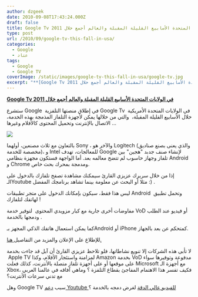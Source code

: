```yaml
---
author: dzgeek
date: 2010-09-08T17:43:24.000Z
draft: false
title: Google Tv في الولايات المتحدة الأسابيع القليلة المقبلة والعالم أجمع خلال 2011
type: post
url: /2010/09/google-tv-this-fall-in-usa/
categories:
  - Google
  - عتاد
tags:
  - Google
  - Google TV
coverImage: /static/images/google-tv-this-fall-in-usa/google-tv.jpg
excerpt: "**[Google Tv في الولايات المتحدة الأسابيع القليلة المقبلة والعالم أجمع خلال 2011](https://www.it-scoop.com/2010/09/google-tv-this-fall-in-usa/)**\n\nستشرع Google \_في إطلاق منصتها التلفزية Google Tv \_في الولايات المتحدة الأمريكية خلال الأسابيع القليلة المقبلة،\_ والتي من خلالها يمكن لأجهزة التلفاز المذمجة\_بهذه الخدمة، الاتصال بالإنترنت وتحميل المحتوى كالأفلام"
---
```

**[Google Tv في الولايات المتحدة الأسابيع القليلة المقبلة والعالم أجمع خلال 2011](https://www.it-scoop.com/2010/09/google-tv-this-fall-in-usa/)**

ستشرع Google  في إطلاق منصتها التلفزية Google Tv  في الولايات المتحدة الأمريكية خلال الأسابيع القليلة المقبلة،  والتي من خلالها يمكن لأجهزة التلفاز المذمجة بهذه الخدمة، الاتصال بالإنترنت وتحميل المحتوى كالأفلام وغيرها ...

![](/static/images/google-tv-this-fall-in-usa/google-tv.jpg)

بالتعاون مع ثلاث مصنعين، أولهما Sony ، والآخر هو Logitech (والذي يعنى بصنع صناديق مخصصة للخدمة)، و Intel للمعالجات، تهدف Google لإنشاء صنف جدبد "هجين" بين تلفاز وجهاز حاسوب لم تتضح معالمه بعد. أما الواجهة فستكون مجهزة بنظامي Android و Chrome ومدمجة بمحرك بحث خاص.

إذا من خلال سريرك عزيزي القارئ سيمكنك مشاهدة تصفح تلفازك بالدخول على الـYoutube مثلا أو البحث عن معلومة بينما تشاهد برنامجك المفضل :) .

ليس هذا فقط، سيكون بإمكانك الدخول على متجر تطبيقات Android  وتحمل تطبيق لهاتفك لتلفازك !

مفاوضات أخرى جارية مع كبار مزويدي المحتوى  لتوفير خدمة VoD أو فيديو عند الطلب ودمجها بالخدمة .

كما يمكن استعمال هاتفك الذكي المجهز بـAndroid أو iPhone كمتحكم عن بعد بالجهاز.

للإطلاع على الإعلان والمزيد من التفاصيل[ هنا.](http://www.google.com/tv/)

لا تأبى هذه الشركات إلا تنويع نشاطاتها، فلو تلاحظ عزيزي القارئ أن آبل قد جاءت بخدمة  Apple TV لمزامنة واستئجار الأفلام، وكذا Amazon بخدمة VoD مدفوعة وتوفيرها سواء على موقعها أو على أجهزة تلفاز متصلة بالأنترنت، كذلك فعلت Microsoft مع أجهزة الـ Xbox، فكيف تفسر هذا الاهتمام المفاجئ بقطاع التلفزة ؟ وماهي آفاقه في عالمنا العربي مع تدني سرعات الأنترنت؟

وهل Google TV سبب [دعم Youtube للفيديو عالي الدقة](https://www.it-scoop.com/2010/07/youtube-4k/) لغرض دمجه بالخدمة ؟
